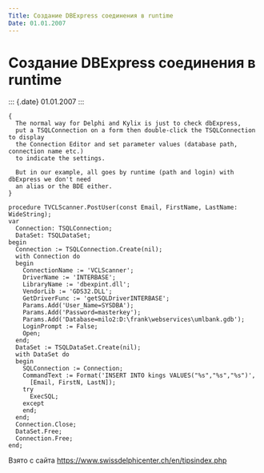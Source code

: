 ```yaml
---
Title: Создание DBExpress соединения в runtime
Date: 01.01.2007
---
```



Создание DBExpress соединения в runtime
=======================================

::: {.date}
01.01.2007
:::

    {
      The normal way for Delphi and Kylix is just to check dbExpress,
      put a TSQLConnection on a form then double-click the TSQLConnection to display
      the Connection Editor and set parameter values (database path, connection name etc.)
      to indicate the settings.
     
      But in our example, all goes by runtime (path and login) with dbExpress we don't need
      an alias or the BDE either.
    }
     
    procedure TVCLScanner.PostUser(const Email, FirstName, LastName: WideString);
    var
      Connection: TSQLConnection;
      DataSet: TSQLDataSet;
    begin
      Connection := TSQLConnection.Create(nil);
      with Connection do
      begin
        ConnectionName := 'VCLScanner';
        DriverName := 'INTERBASE';
        LibraryName := 'dbexpint.dll';
        VendorLib := 'GDS32.DLL';
        GetDriverFunc := 'getSQLDriverINTERBASE';
        Params.Add('User_Name=SYSDBA');
        Params.Add('Password=masterkey');
        Params.Add('Database=milo2:D:\frank\webservices\umlbank.gdb');
        LoginPrompt := False;
        Open;
      end;
      DataSet := TSQLDataSet.Create(nil);
      with DataSet do
      begin
        SQLConnection := Connection;
        CommandText := Format('INSERT INTO kings VALUES("%s","%s","%s")',
          [Email, FirstN, LastN]);
        try
          ExecSQL;
        except
        end;
      end;
      Connection.Close;
      DataSet.Free;
      Connection.Free;
    end;

Взято с сайта <https://www.swissdelphicenter.ch/en/tipsindex.php>

